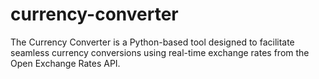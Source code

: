 # currency-converter
The Currency Converter is a Python-based tool designed to facilitate seamless currency conversions using real-time exchange rates from the Open Exchange Rates API.

